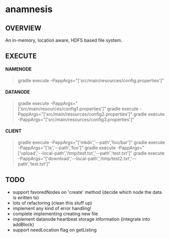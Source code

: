 # anamnesis
## OVERVIEW
An in-memory, location aware, HDFS based file system.

## EXECUTE
#### NAMENODE
> gradle execute -PappArgs="['src/main/resources/config.properties']"
#### DATANODE
> gradle execute -PappArgs="['src/main/resources/config1.properties']"
> gradle execute -PappArgs="['src/main/resources/config2.properties']"
> gradle execute -PappArgs="['src/main/resources/config3.properties']"
#### CLIENT
> gradle execute -PappArgs="['mkdir','--path','foo/bar']"
> gradle execute -PappArgs="['ls','--path','foo']"
> gradle execute -PappArgs="['upload','--local-path','/tmp/test.txt','--path','test.txt']"
> gradle execute -PappArgs="['download','--local-path','/tmp/test2.txt','--path','test.txt']"

## TODO
- support favoredNodes on 'create' method (decide which node the data is written to)
- lots of refactoring (clean this stuff up)
- implement any kind of error handling!
- complete implementing creating new file
- implement datanode heartbeat storage information (integrate into addBlock)
- support needLocation flag on getListing
